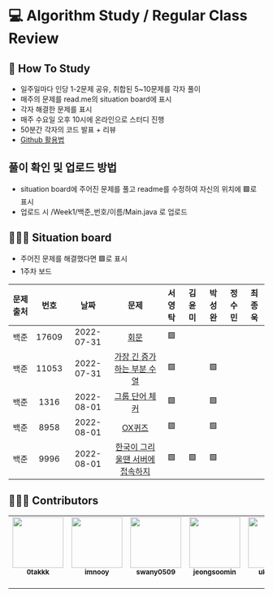 # 💻 Algorithm Study / Regular Class Review

## 📄 How To Study
- 일주일마다 인당 1-2문제 공유, 취합된 5~10문제를 각자 풀이
- 매주의 문제를 read.me의 situation board에 표시
- 각자 해결한 문제를 표시
- 매주 수요일 오후 10시에 온라인으로 스터디 진행
- 50분간 각자의 코드 발표 + 리뷰
- [Github 활용법](./docs)

## 풀이 확인 및 업로드 방법
- situation board에 주어진 문제를 풀고 readme를 수정하여 자신의 위치에 🟩로 표시
- 업로드 시 /Week1/백준_번호/이름/Main.java 로 업로드

## 🧑🏽‍💻 Situation board
- 주어진 문제를 해결했다면 🟩로 표시
- 1주차 보드

| 문제 출처| 번호     | 날짜     | 문제      | 서영탁  | 김윤미  | 박성완  | 정수민  | 최종욱  |  
| :---------: | :---------: | :---------: | :---------: | :--------: | :--------: | :--------: | :--------: | :--------: |  
| 백준     | 17609    |2022-07-31|[회문](https://www.acmicpc.net/problem/17609) |🟩|   |   |   |   |  
| 백준     | 11053     |2022-07-31|[가장 긴 증가하는 부분 수열](https://www.acmicpc.net/problem/11053) |🟩|   |🟩|   |   |  
| 백준     | 1316 |2022-08-01|[그룹 단어 체커](https://www.acmicpc.net/problem/1316) |🟩|   |🟩|   |   |  
| 백준     | 8958 |2022-08-01|[OX퀴즈](https://www.acmicpc.net/problem/8958) |🟩|   |🟩|   |   |  
| 백준     | 9996 |2022-08-01|[한국이 그리울땐 서버에 접속하지](https://www.acmicpc.net/problem/9996) |🟩|🟩  |🟩 |   |   |  



## 🙋🏻‍♂️ Contributors

<table>
  <tr>
    <td align="center"><a href="https://github.com/0takkk"><img src="https://avatars.githubusercontent.com/u/89503136?s=400&v=4" width="100px;" alt=""/><br /><sub><b>0takkk</b><br></sub></a><br /></td>
    <td align="center"><a href="https://github.com/imnooy"><img src="https://avatars.githubusercontent.com/u/75800620?v=4" width="100px;" alt=""/><br /><sub><b>imnooy</b><br></sub></a><br /></td>
    <td align="center"><a href="https://github.com/swany0509"><img src="https://avatars.githubusercontent.com/u/80639522?v=4" width="100px;" alt=""/><br /><sub><b>swany0509</b><br></sub></a><br /></td>
    <td align="center"><a href="https://github.com/jeongsoomin"><img src="https://avatars.githubusercontent.com/u/72005627?v=4" width="100px;" alt=""/><br /><sub><b>jeongsoomin</b><br></sub></a><br /></td>
    <td align="center"><a href="https://github.com/ukknown"><img src="https://avatars.githubusercontent.com/u/87683992?v=4" width="100px;" alt=""/><br /><sub><b>ukknown</b><br></sub></a><br /></td>
  </tr>
</table>
